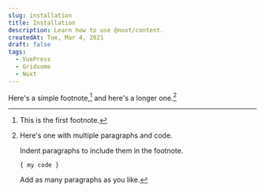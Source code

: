 ```yaml
---
slug: installation
title: Installation
description: Learn how to use @nuxt/content.
createdAt: Tue, Mar 4, 2021
draft: false
tags:
  - VuePress
  - Gridsome
  - Nuxt
---
```


Here's a simple footnote,[^1] and here's a longer one.[^bignote]

[^1]: This is the first footnote.

[^bignote]: Here's one with multiple paragraphs and code.

    Indent paragraphs to include them in the footnote.

    `{ my code }`

    Add as many paragraphs as you like.
